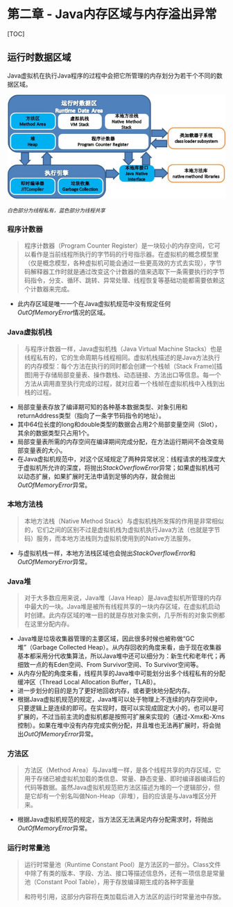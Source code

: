 # 第二章 - Java内存区域与内存溢出异常

[TOC]

## 运行时数据区域

Java虚拟机在执行Java程序的过程中会把它所管理的内存划分为若干个不同的数据区域。

![](../.gitbook/assets/java_virtual_machine_runtime_data_area.jpg)

*`白色部分为线程私有，蓝色部分为线程共享`*

### 程序计数器

> 程序计数器（Program Counter Register）是一块较小的内存空间，它可以看作是当前线程所执行的字节码的行号指示器。在虚拟机的概念模型里（仅是概念模型，各种虚拟机可能会通过一些更高效的方式去实现），字节码解释器工作时就是通过改变这个计数器的值来选取下一条需要执行的字节码指令，分支、循环、跳转、异常处理、线程恢复等基础功能都需要依赖这个计数器来完成。

- 此内存区域是唯一一个在Java虚拟机规范中没有规定任何*OutOfMemoryError*情况的区域。

### Java虚拟机栈

> 与程序计数器一样，Java虚拟机栈（Java Virtual Machine Stacks）也是线程私有的，它的生命周期与线程相同。虚拟机栈描述的是Java方法执行的内存模型：每个方法在执行的同时都会创建一个栈帧（Stack Frame)[插图]用于存储局部变量表、操作数栈、动态链接、方法出口等信息。每一个方法从调用直至执行完成的过程，就对应着一个栈帧在虚拟机栈中入栈到出栈的过程。

- 局部变量表存放了编译期可知的各种基本数据类型、对象引用和returnAddress类型（指向了一条字节码指令的地址）。
- 其中64位长度的long和double类型的数据会占用2个局部变量空间（Slot），其余的数据类型只占用1个。
- 局部变量表所需的内存空间在编译期间完成分配，在方法运行期间不会改变局部变量表的大小。
- 在Java虚拟机规范中，对这个区域规定了两种异常状况：线程请求的栈深度大于虚拟机所允许的深度，将抛出*StackOverflowError*异常；如果虚拟机栈可以动态扩展，如果扩展时无法申请到足够的内存，就会抛出*OutOfMemoryError*异常。

### 本地方法栈

> 本地方法栈（Native Method Stack）与虚拟机栈所发挥的作用是非常相似的，它们之间的区别不过是虚拟机栈为虚拟机执行Java方法（也就是字节码）服务，而本地方法栈则为虚拟机使用到的Native方法服务。

- 与虚拟机栈一样，本地方法栈区域也会抛出*StackOverflowError*和*OutOfMemoryError*异常。

### Java堆

> 对于大多数应用来说，Java堆（Java Heap）是Java虚拟机所管理的内存中最大的一块。Java堆是被所有线程共享的一块内存区域，在虚拟机启动时创建。此内存区域的唯一目的就是存放对象实例，几乎所有的对象实例都在这里分配内存。

- Java堆是垃圾收集器管理的主要区域，因此很多时候也被称做“GC堆”（Garbage Collected Heap）。从内存回收的角度来看，由于现在收集器基本都采用分代收集算法，所以Java堆中还可以细分为：新生代和老年代；再细致一点的有Eden空间、From Survivor空间、To Survivor空间等。
- 从内存分配的角度来看，线程共享的Java堆中可能划分出多个线程私有的分配缓冲区（Thread Local Allocation Buffer，TLAB）。
- 进一步划分的目的是为了更好地回收内存，或者更快地分配内存。
- 根据Java虚拟机规范的规定，Java堆可以处于物理上不连续的内存空间中，只要逻辑上是连续的即可。在实现时，既可以实现成固定大小的，也可以是可扩展的，不过当前主流的虚拟机都是按照可扩展来实现的（通过-Xmx和-Xms控制）。如果在堆中没有内存完成实例分配，并且堆也无法再扩展时，将会抛出*OutOfMemoryError*异常。

### 方法区

> 方法区（Method Area）与Java堆一样，是各个线程共享的内存区域，它用于存储已被虚拟机加载的类信息、常量、静态变量、即时编译器编译后的代码等数据。虽然Java虚拟机规范把方法区描述为堆的一个逻辑部分，但是它却有一个别名叫做Non-Heap（非堆），目的应该是与Java堆区分开来。

- 根据Java虚拟机规范的规定，当方法区无法满足内存分配需求时，将抛出*OutOfMemoryError*异常。

### 运行时常量池

> 运行时常量池（Runtime Constant Pool）是方法区的一部分。Class文件中除了有类的版本、字段、方法、接口等描述信息外，还有一项信息是常量池（Constant Pool Table），用于存放编译期生成的各种字面量
>
> [^字面量]: 字面量就是比如说int a = 1; 这个1就是字面量。又比如String a = "abc",这个abc就是字面量。
>
> 和符号引用，这部分内容将在类加载后进入方法区的运行时常量池中存放。

